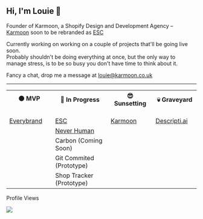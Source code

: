 ## Hi, I'm Louie 👋

<p>Founder of Karmoon, a Shopify Design and Development Agency – <a href="https://karmoon.co.uk" title="Karmoon | Shopify Design and Development Agency">Karmoon</a> soon to be rebranded as <a href="https://e-commerce.studio" title="E-commerce Studio | Shopify Design and Development Agency">ESC</a> </p>

<p>Currently working on working on a couple of projects that'll be going live soon. <br>Probably shouldn't be doing everything at once, but the only way to manage stress, is to be so busy you don't have time to think about it.</p>

<p>Fancy a chat, drop me a message at <a href="mailto:louie@karmoon.co.uk">louie@karmoon.co.uk</a></p>

---

<table>
  <tr>
    <th>🟠 MVP &nbsp;&nbsp;&nbsp;&nbsp;&nbsp;&nbsp;&nbsp;&nbsp;&nbsp;&nbsp;&nbsp;&nbsp;&nbsp;&nbsp;&nbsp;&nbsp;&nbsp;&nbsp;&nbsp;&nbsp;&nbsp;&nbsp;</th>
    <th>🚧 In Progress &nbsp;&nbsp;&nbsp;&nbsp;&nbsp;&nbsp;&nbsp;&nbsp;&nbsp;&nbsp;&nbsp;&nbsp;&nbsp;&nbsp;&nbsp;&nbsp;&nbsp;&nbsp;&nbsp;&nbsp;&nbsp;&nbsp;&nbsp;&nbsp;&nbsp;&nbsp;</th>
    <th>😎 Sunsetting &nbsp;&nbsp;&nbsp;&nbsp;&nbsp;&nbsp;&nbsp;&nbsp;&nbsp;&nbsp;&nbsp;&nbsp;&nbsp;&nbsp;&nbsp;&nbsp;&nbsp;&nbsp;</th>
    <th>💀 Graveyard &nbsp;&nbsp;&nbsp;&nbsp;&nbsp;&nbsp;&nbsp;&nbsp;&nbsp;&nbsp;&nbsp;&nbsp;&nbsp;&nbsp;&nbsp;&nbsp;&nbsp;&nbsp;</th>
  </tr>
  <tr>
    <td><a href="https://everybrand.co" title="Everybrand | E-commerce Design">Everybrand</a></td>
    <td><a href="https://e-commerce.studio" title="E-commerce Studio | Shopify Design and Development Agency">ESC</a></td>
    <td><a href="https://karmoon.co.uk" title="Karmoon | Shopify Design and Development Agency">Karmoon</a></td>
    <td><a href="https://descripti.ai/" title="AI Product Descriptions">Descripti.ai</a></td>
  </tr>
  <tr>
    <td></td>
    <td><a href="https://neverhuman.co" title="Never Human">Never Human</a></td>
    <td></td>
    <td></td>
  </tr>
  <tr>
    <td></td>
    <td>Carbon (Coming Soon)</td>
    <td></td>
    <td></td>
  </tr>
  <tr>
    <td></td>
    <td>Git Commited (Prototype)</td>
    <td></td>
    <td></td>
  </tr>
  <tr>
    <td></td>
    <td>Shop Tracker (Prototype)</td>
    <td></td>
    <td></td>
  </tr>
</table>

<p> Profile Views </p>
  <img src="https://profile-counter.glitch.me/karmoon/count.svg" />
